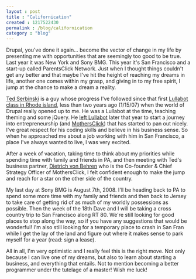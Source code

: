 ```yaml
---
layout : post
title : "Californication"
created : 1217522430
permalink : /blog/californication
category : "blog"
---
```

Drupal, you've done it again... become the vector of change in my life by presenting me with opportunities that are seemingly too good to be true. Last year it was New York and Sony BMG. This year it's San Francisco and a start-up called ParentsClick Network. Just when I thought things couldn't get any better and that maybe I've hit the height of reaching my dreams in life, another one comes within my grasp, and giving in to my free spirit, I jump at the chance to make a dream a reality.

<a href="http://tedserbinski.com/">Ted Serbinski</a> is a guy whose progress I've followed since that first <a href="http://jeradbitner.com/node/11">Lullabot class in Rhode island</a>, less than two years ago (1/15/07) when the world of Drupal really opened up to me. He was a Lullabot at the time, teaching theming and some jQuery. He <a href="http://tedserbinski.com/2007/05/24/i-have-left-lullabot">left Lullabot</a> later that year to start a journey into entrepreneurship (and <a href="http://tedserbinski.com/tags/mothersclick">MothersClick</a>) that has started to pan out nicely. I've great respect for his coding skills and believe in his business sense. So when he approached me about a job working with him in San Francisco, a place I've always wanted to live, I was very excited.

After a week of vacation, taking time to think about my priorities while spending time with family and friends in PA, and then meeting with Ted's business partner, <a href="http://www.mothersclick.com/management">Dietrich von Behren</a> who is the Co-founder & Chief Strategy Officer of MothersClick, I felt confident enough to make the jump and reach for a star on the other side of the country.

My last day at Sony BMG is August 7th, 2008. I'll be heading back to PA to spend some more time with my family and friends and then back to Jersey to take care of getting rid of as much of my worldly possessions as possible. Then the week of the 18th Dave and I will be taking a cross country trip to San Francisco along RT 80. We're still looking for good places to stop along the way, so if you have any suggestions that would be wonderful! I'm also still looking for a temporary place to crash in San Fran while I get the lay of the land and figure out where it makes sense to park myself for a year (read: sign a lease).

All in all, I'm very optimistic and I really feel this is the right move. Not only because I can live one of my dreams, but also to learn about starting a business, and everything that entails. Not to mention becoming a better programmer under the tutelage of a master! Wish me luck!
